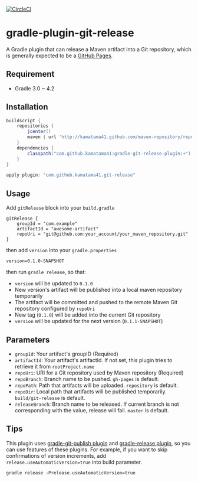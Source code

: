 
[![CircleCI](https://circleci.com/gh/kamatama41/gradle-git-release-plugin.svg?style=svg)](https://circleci.com/gh/kamatama41/gradle-git-release-plugin)

# gradle-plugin-git-release
A Gradle plugin that can release a Maven artifact into a Git repository, which is generally expected to be a [GitHub Pages](https://pages.github.com/).

## Requirement
- Gradle 3.0 ~ 4.2

## Installation

```gradle
buildscript {
    repositories {
        jcenter()
        maven { url 'http://kamatama41.github.com/maven-repository/repository' }
    }
    dependencies {
        classpath("com.github.kamatama41:gradle-git-release-plugin:+")
    }
}

apply plugin: "com.github.kamatama41.git-release"
```

## Usage

Add `gitRelease` block into your `build.gradle`

```
gitRelease {
    groupId = "com.example"
    artifactId = "awesome-artifact"
    repoUri = "git@github.com:your_account/your_maven_repository.git"
}
```

then add `version` into your `gradle.properties`

```
version=0.1.0-SNAPSHOT
```

then run `gradle release`, so that:
- `version` will be updated to `0.1.0`
- New version's artifact will be published into a local maven repository temporarily
- The artifact will be committed and pushed to the remote Maven Git repository configured by `repoUri`
- New tag (`0.1.0`) will be added into the current Git repository
- `version` will be updated for the next version (`0.1.1-SNAPSHOT`)

## Parameters
- `groupId`: Your artifact's groupID (Required)
- `artifactId`: Your artifact's artifactId. If not set, this plugin tries to retrieve it from `rootProject.name`
- `repoUri`: URI for a Git repository used by Maven repository (Required)
- `repoBranch`: Branch name to be pushed. `gh-pages` is default.
- `repoPath`: Path that artifacts will be uploaded. `repository` is default.
- `repoDir`: Local path that artifacts will be published temporarily. `build/git-release` is default.
- `releaseBranch`: Branch name to be released. If current branch is not corresponding with the value, release will fail. `master` is default.

## Tips
This plugin uses [gradle-git-publish plugin](https://github.com/ajoberstar/gradle-git-publish) and [gradle-release plugin](https://github.com/researchgate/gradle-release), so you can use features of these plugins.
For example, if you want to skip confirmations of version increments, add `release.useAutomaticVersion=true` into build parameter.

```
gradle release -Prelease.useAutomaticVersion=true
```
